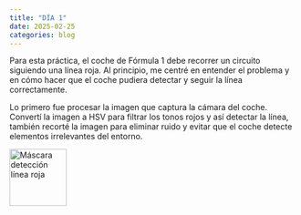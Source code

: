```yaml
---
title: "DÍA 1"
date: 2025-02-25
categories: blog
---
```


Para esta práctica, el coche de Fórmula 1 debe recorrer un circuito siguiendo una línea roja. Al principio, me centré en entender el problema y en cómo hacer que el coche pudiera detectar y seguir la línea correctamente.

Lo primero fue procesar la imagen que captura la cámara del coche. Convertí la imagen a HSV para filtrar los tonos rojos y así detectar la línea, también recorté la imagen para eliminar ruido y evitar que el coche detecte elementos irrelevantes del entorno. 

<img src="{{ 'mask.png' | relative_url }}" alt="Máscara detección línea roja" width="100">



